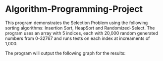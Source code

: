 # Algorithm-Programming-Project
This program demonstrates the Selection Problem using the following sorting algorithms: Insertion Sort, HeapSort and Randomized-Select. The program uses an array with 5 indices, each with 20,000 random generated numbers from 0-32767 and runs tests on each index at increaments of 1,000.

The program will output the following graph for the results:
